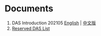 # Documents

1. DAS Introduction 202105 [English](./DAS-Introduction-202105-EN.md) | [中文版](./DAS-Introduction-202105-CN.md)
2. [Reserved DAS List](./Reserved_DAS/Reserved_DAS_List.md)

